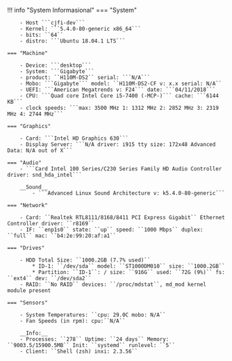 !!! info "System Informasional"
    === "System"

        - Host ```cjfi-dev``` 
        - Kernel: ```5.4.0-80-generic x86_64```
        - bits: ``64``
        - distro: ```Ubuntu 18.04.1 LTS```

    === "Machine"

        - Device: ```desktop``` 
        - System: ```Gigabyte``` 
        - product: ``H110M-DS2`` serial: ```N/A```
        - Mobo: ```Gigabyte``` model: ``H110M-DS2-CF v: x.x serial: N/A``
        - UEFI: ```American Megatrends v: F24``` date: ```04/11/2018```
        - CPU: ```Quad core Intel Core i5-7400 (-MCP-)``` cache: ```6144 KB```
        - clock speeds: ```max: 3500 MHz 1: 1312 MHz 2: 2852 MHz 3: 2319 MHz 4: 2744 MHz```

    === "Graphics"

        - Card: ```Intel HD Graphics 630```
        - Display Server: ```N/A driver: i915 tty size: 172x48 Advanced Data: N/A out of X```

    === "Audio"
        - ```Card Intel 100 Series/C230 Series Family HD Audio Controller driver: snd_hda_intel```

        __Sound__  
            - ```Advanced Linux Sound Architecture v: k5.4.0-80-generic```
    
    === "Network"

        - Card: ``Realtek RTL8111/8168/8411 PCI Express Gigabit`` Ethernet Controller driver: ``r8169``
        - IF: ``enp1s0`` state: ``up`` speed: ``1000 Mbps`` duplex: ``full`` mac: ``b4:2e:99:20:af:a1``

    === "Drives"

        - HDD Total Size: ``1000.2GB (7.7% used)``
            * ID-1: ``/dev/sda`` model: ``ST1000DM010`` size: ``1000.2GB``
            * Partition: ``ID-1``: / size: ``916G`` used: ``72G (9%)`` fs: ``ext4`` dev: ``/dev/sda2``
        - RAID: ``No RAID`` devices: ``/proc/mdstat``, md_mod kernel module present

    === "Sensors"

        - System Temperatures: ``cpu: 29.0C mobo: N/A``
        - Fan Speeds (in rpm): cpu:``N/A``

        __Info:__        
        - Processes: ``278`` Uptime: ``24 days`` Memory: ``9003.5/15900.5MB`` Init: ``systemd`` runlevel: ``5``
        - Client: ``Shell (zsh) inxi: 2.3.56``